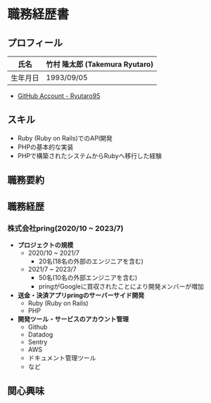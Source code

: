 # 職務経歴書

## プロフィール
| 氏名     | 竹村 隆太郎 (Takemura Ryutaro) |
| -------- | ------------------------------ |
| 生年月日 | 1993/09/05                     |

* [GitHub Account - Ryutaro95](https://github.com/Ryutaro95)


## スキル
* Ruby (Ruby on Rails)でのAPI開発
* PHPの基本的な実装
* PHPで構築されたシステムからRubyへ移行した経験

## 職務要約
## 職務経歴
### 株式会社pring(2020/10 ~ 2023/7)
* **プロジェクトの規模**
    * 2020/10 ~ 2021/7
        * 20名(18名の外部のエンジニアを含む)
    * 2021/7 ~ 2023/7
        * 50名(10名の外部エンジニアを含む)
        * pringがGoogleに買収されたことにより開発メンバーが増加
* **送金・決済アプリpringのサーバーサイド開発**
    * Ruby (Ruby on Rails)
    * PHP
* **開発ツール・サービスのアカウント管理**
    * Github
    * Datadog
    * Sentry
    * AWS
    * ドキュメント管理ツール
    * など

## 関心興味
